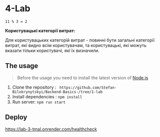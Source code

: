 # 4-Lab
```
11 % 3 = 2
```
**Користувацькі категорії витрат:**  

Для користувацьких категорій витрат - повинні бути загальні категорії витрат, які видно всім користувачам, та користувацькі, які можуть вказати тільки користувачі, які їх визначили.
## The usage
> Before the usage you need to install the latest version of [Node.js](https://nodejs.org/en/download/)
1. Clone the repository : ``` https://github.com/Stefan-Bilokrynytskyi/Backend-Basics-/tree/1-lab```
2. Install dependencies : ```npm install```
3. Run server: ```npm run start```
## Deploy 
https://lab-3-tmal.onrender.com/healthcheck
